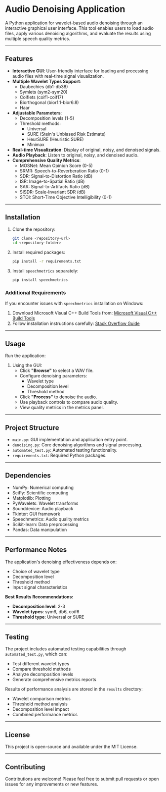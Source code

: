 
# Audio Denoising Application

A Python application for wavelet-based audio denoising through an interactive graphical user interface. This tool enables users to load audio files, apply various denoising algorithms, and evaluate the results using multiple speech quality metrics.

---

## Features

- **Interactive GUI**: User-friendly interface for loading and processing audio files with real-time signal visualization.
- **Multiple Wavelet Types Support**:
  - Daubechies (db1-db38)
  - Symlets (sym2-sym20)
  - Coiflets (coif1-coif17)
  - Biorthogonal (bior1.1-bior6.8)
  - Haar
- **Adjustable Parameters**:
  - Decomposition levels (1-5)
  - Threshold methods:
    - Universal
    - SURE (Stein's Unbiased Risk Estimate)
    - HeurSURE (Heuristic SURE)
    - Minimax
- **Real-time Visualization**: Display of original, noisy, and denoised signals.
- **Audio Playback**: Listen to original, noisy, and denoised audio.
- **Comprehensive Quality Metrics**:
  - MOSNet: Mean Opinion Score (0-5)
  - SRMR: Speech-to-Reverberation Ratio (0-1)
  - SDR: Signal-to-Distortion Ratio (dB)
  - ISR: Image-to-Spatial Ratio (dB)
  - SAR: Signal-to-Artifacts Ratio (dB)
  - SISDR: Scale-Invariant SDR (dB)
  - STOI: Short-Time Objective Intelligibility (0-1)

---

## Installation

1. Clone the repository:
   ```bash
   git clone <repository-url>
   cd <repository-folder>
   ```

2. Install required packages:
   ```bash
   pip install -r requirements.txt
   ```

3. Install `speechmetrics` separately:
   ```bash
   pip install speechmetrics
   ```

### Additional Requirements

If you encounter issues with `speechmetrics` installation on Windows:

1. Download Microsoft Visual C++ Build Tools from:
   [Microsoft Visual C++ Build Tools](https://aka.ms/vs/17/release/vs_BuildTools.exe)
2. Follow installation instructions carefully:
   [Stack Overflow Guide](https://stackoverflow.com/questions/40504552/how-to-install-visual-c-build-tools)

---

## Usage

Run the application:

1. Using the GUI:
   - Click **"Browse"** to select a WAV file.
   - Configure denoising parameters:
     - Wavelet type
     - Decomposition level
     - Threshold method
   - Click **"Process"** to denoise the audio.
   - Use playback controls to compare audio quality.
   - View quality metrics in the metrics panel.

---

## Project Structure

- `main.py`: GUI implementation and application entry point.
- `denoising.py`: Core denoising algorithms and signal processing.
- `automated_test.py`: Automated testing functionality.
- `requirements.txt`: Required Python packages.

---

## Dependencies

- NumPy: Numerical computing
- SciPy: Scientific computing
- Matplotlib: Plotting
- PyWavelets: Wavelet transforms
- Sounddevice: Audio playback
- Tkinter: GUI framework
- Speechmetrics: Audio quality metrics
- Scikit-learn: Data preprocessing
- Pandas: Data manipulation

---

## Performance Notes

The application's denoising effectiveness depends on:

- Choice of wavelet type
- Decomposition level
- Threshold method
- Input signal characteristics

**Best Results Recommendations:**

- **Decomposition level**: 2-3
- **Wavelet types**: sym6, db6, coif6
- **Threshold type**: Universal or SURE

---

## Testing

The project includes automated testing capabilities through `automated_test.py`, which can:

- Test different wavelet types
- Compare threshold methods
- Analyze decomposition levels
- Generate comprehensive metrics reports

Results of performance analysis are stored in the `results` directory:

- Wavelet comparison metrics
- Threshold method analysis
- Decomposition level impact
- Combined performance metrics

---

## License

This project is open-source and available under the MIT License.

---

## Contributing

Contributions are welcome! Please feel free to submit pull requests or open issues for any improvements or new features.
